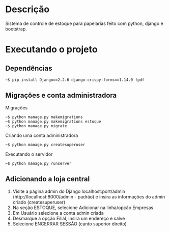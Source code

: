 # Descrição
Sistema de controle de estoque para papelarias feito com python, django e bootstrap.

# Executando o projeto
## Dependências
``` console
~$ pip install Django==2.2.6 django-crispy-forms==1.14.0 fpdf
```

## Migrações e conta administradora
Migrações
``` console
~$ python manage.py makemigrations
~$ python manage.py makemigrations estoque
~$ python manage.py migrate
```

Criando uma conta administradora
``` console
~$ python manage.py createsuperuser
```

Executando o servidor
```
~$ python manage.py runserver
```

## Adicionando a loja central
1. Visite a página admin do Django localhost:port/admin (http://localhost:8000/admin - padrão) e insira as informações do admin criado (createsuperuser)
2. Na seção ESTOQUE, selecione Adicionar na linha/opção Empresas
3. Em Usuário selecione a conta admin criada
4. Desmarque a opção Filial, insira um endereço e salve
5. Selecione ENCERRAR SESSÃO (canto superior direito)
